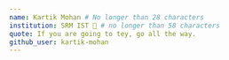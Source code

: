 ```yaml
---
name: Kartik Mohan # No longer than 28 characters
institution: SRM IST 🚩 # no longer than 58 characters
quote: If you are going to tey, go all the way.
github_user: kartik-mohan
---
```

